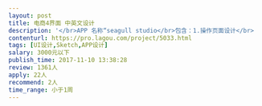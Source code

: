 ```yaml
---                
layout: post       
title: 电商4界面 中英文设计           
description: '</br>APP 名称“seagull studio</br>包含：1.操作页面设计</br>         2.商品属性选择页面设计</br>         3. 购物车 icon设计</br>         4.编辑页面修改</br>'     
contenturl: https://pro.lagou.com/project/5033.html      
tags: [UI设计,Sketch,APP设计]            
salary: 3000元以下          
publish_time: 2017-11-10 13:38:28         
review: 1361人                   
apply: 22人                   
recommend: 2人                   
time_range: 小于1周              
---                 
```

